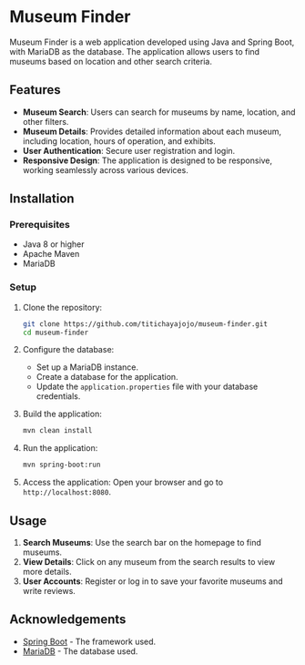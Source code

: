 
# Museum Finder

Museum Finder is a web application developed using Java and Spring Boot, with MariaDB as the database. The application allows users to find museums based on location and other search criteria.

## Features

- **Museum Search**: Users can search for museums by name, location, and other filters.
- **Museum Details**: Provides detailed information about each museum, including location, hours of operation, and exhibits.
- **User Authentication**: Secure user registration and login.
- **Responsive Design**: The application is designed to be responsive, working seamlessly across various devices.

## Installation

### Prerequisites

- Java 8 or higher
- Apache Maven
- MariaDB

### Setup

1. Clone the repository:
   ```bash
   git clone https://github.com/titichayajojo/museum-finder.git
   cd museum-finder
   ```

2. Configure the database:
   - Set up a MariaDB instance.
   - Create a database for the application.
   - Update the `application.properties` file with your database credentials.

3. Build the application:
   ```bash
   mvn clean install
   ```

4. Run the application:
   ```bash
   mvn spring-boot:run
   ```

5. Access the application:
   Open your browser and go to `http://localhost:8080`.

## Usage

1. **Search Museums**: Use the search bar on the homepage to find museums.
2. **View Details**: Click on any museum from the search results to view more details.
3. **User Accounts**: Register or log in to save your favorite museums and write reviews.


## Acknowledgements

- [Spring Boot](https://spring.io/projects/spring-boot) - The framework used.
- [MariaDB](https://mariadb.org/) - The database used.

